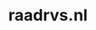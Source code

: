 ---
layout: post
title: "raadrvs.nl"
internal_url: "/dutchgov/raadrvs.nl.html"
subdomains_count: 7
all_subdomains_count: 15
urls_count: 5
ssl_rank: 0
http_rank: 71
url_link: /data/raadrvs.nl/urls.txt
all_subdomains_link: /data/raadrvs.nl/all_subdomains.txt
subdomains_link: /data/raadrvs.nl/subdomains.txt
categories: dutchgov
---